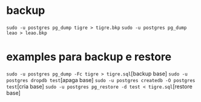 # backup
`sudo -u postgres pg_dump tigre > tigre.bkp`
`sudo -u postgres pg_dump leao > leao.bkp`

# examples para backup e restore
`sudo -u postgres pg_dump -Fc tigre > tigre.sql`[backup base]
`sudo -u postgres dropdb test`[apaga base]
`sudo -u postgres createdb -O postgres test`[cria base]
`sudo -u postgres pg_restore -d test < tigre.sql`[restore base]